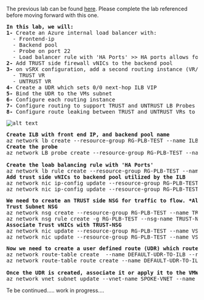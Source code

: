 The previous lab can be found <a href="https://github.com/ManCalAzure/AzureLabs/tree/master/vsrx_2_nva_active_active_with_public_load_balancer/README.md">here</a>.  Please complete the lab referenced before moving forward with this one. <br /></p>
<pre lang= >
<b>In this lab, we will:</b>
<b>1-</b> Create an Azure internal load balancer with:
  - Frontend-ip
  - Backend pool
  - Probe on port 22
  - Load balancer rule with 'HA Ports' >> HA ports allows for all IPs & ports to be forwarded to the vSRX firewalls
<b>2-</b> Add TRUST side firewall vNICs to the backend pool 
<b>3-</b> on vSRX configuration, add a second routing instance (VR/VRF) to handle the health probes coming from TRUST and UNTRUST (will elaborate later)
  - TRUST VR
  - UNTRUST VR
<b>4-</b> Create a UDR which sets 0/0 next-hop ILB VIP
<b>5-</b> Bind the UDR to the VMs subnet
<b>6-</b> Configure each routing instance
<b>7-</b> Configure routing to support TRUST and UNTRUST LB Probes
<b>8-</b> Configure route leaking between TRUST and UNTRUST VRs to support transit
</pre>

<kbd>![alt text](https://github.com/ManCalAzure/AzureLabs/blob/master/vsrx_active_active_sandwich_between_public_internal_load_balancer/firewall_sandwich.png)</kbd>
<pre lang= >
<b>Create ILB with front end IP, and backend pool name</b>
az network lb create --resource-group RG-PLB-TEST --name ILB-1 --frontend-ip-name ILB-1-FE --private-ip-address 10.0.1.254 --vnet-name HUB-VNET --subnet O-TRUST --backend-pool-name ILB-BEPOOL --sku Standard
<b>Create the probe</b>
az network LB probe create --resource-group RG-PLB-TEST --name ILB-PROBE1 --protocol tcp --port 22 --interval 30 --threshold 2 --lb-name ILB-1

<b>Create the loab balancing rule with 'HA Ports'</b>
az network lb rule create --resource-group RG-PLB-TEST --name ILB-R1-HAPORTS --backend-pool-name ILB-BEPOOL --probe-name ILB-PROBE1 --protocol all --frontend-port 0 --backend-port 0 --lb-name ILB-1
<b>Add trust side vNICs to backend pool utilized by the ILB</b>
az network nic ip-config update --resource-group RG-PLB-TEST --nic-name VSRX1-ge1 --name ipconfig1 --lb-address-pool ILB-BEPOOL --vnet-name HUB-VNET --subnet O-TRUST --lb-name ILB-1
az network nic ip-config update --resource-group RG-PLB-TEST --nic-name VSRX2-ge1 --name ipconfig1 --lb-address-pool ILB-BEPOOL --vnet-name HUB-VNET --subnet O-TRUST --lb-name ILB-1
</pre>
<pre lang= >
<b>We need to create an TRUST side NSG for traffic to flow. *Always keep in mind, when utilizing Standard SKUs, an NSG is required</b>
<b>Trust Subnet NSG</b>
az network nsg create --resource-group RG-PLB-TEST --name TRUST-NSG --location eastus
az network nsg rule create -g RG-PLB-TEST --nsg-name TRUST-NSG -n ALLOW-ALL --priority 200 --source-address-prefixes '*' --source-port-ranges '*' --destination-address-prefixes '*' --destination-port-ranges '*' --access Allow --protocol '*' --description "Allow All to Trust Subnet"
<b>Associate Trust vNICs with TRUST-NSG</b>
az network nic update --resource-group RG-PLB-TEST --name VSRX1-ge1 --network-security-group TRUST-NSG
az network nic update --resource-group RG-PLB-TEST --name VSRX2-ge1 --network-security-group TRUST-NSG
</pre>
<pre lang= >
<b>Now we need to create a user defined route (UDR) which routes traffic to the internal load balancer VIP address. This address is applied to any VNET where you want traffic to be routed via the ILB.</b>
az network route-table create  --name DEFAULT-UDR-TO-ILB --resource-group RG-PLB-TEST -l eastus
az network route-table route create --name DEFAULT-UDR-TO-ILB -g RG-PLB-TEST --route-table-name UDR-TO-ILB --address-prefix 0.0.0.0/0 --next-hop-type VirtualAppliance --next-hop-ip-address 10.0.1.254

<b>Once the UDR is created, associate it or apply it to the VMWORKLOADS subnet.</b>
az network vnet subnet update --vnet-name SPOKE-VNET --name VMWORKLOADS --resource-group RG-PLB-TEST --route-table DEFAULT-UDR-TO-ILB
</pre>
Te be continued..... work in progress....
